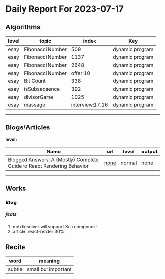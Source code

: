 # Daily Report For 2023-07-17

## Algorithms

| level | topic            | index           | Key             |
| ----- | ---------------- | --------------- | --------------- |
| esay  | Fibonacci Number | 509             | dynamic program |
| esay  | Fibonacci Number | 1137            | dynamic program |
| esay  | Fibonacci Number | 2648            | dynamic program |
| esay  | Fibonacci Number | offer:10        | dynamic program |
| esay  | Bit Count        | 338             | dynamic program |
| esay  | isSubsequence    | 392             | dynamic program |
| esay  | divisorGame      | 1025            | dynamic program |
| esay  | massage          | interview:17.16 | dynamic program |

---

## Blogs/Articles

**level:**

| Name                                                                   | url                                                                                                                    | level  | output |
| ---------------------------------------------------------------------- | ---------------------------------------------------------------------------------------------------------------------- | ------ | ------ |
| Blogged Answers: A (Mostly) Complete Guide to React Rendering Behavior | [none](https://blog.isquaredsoftware.com/2020/05/blogged-answers-a-mostly-complete-guide-to-react-rendering-behavior/) | normal | none   |

---

## Works

### Blog

##### feats
1. mdxResolver will support Sup component
2. article: react-render 30%

## Recite

| word   | meaning             |
| ------ | ------------------- |
| subtle | small but important |
